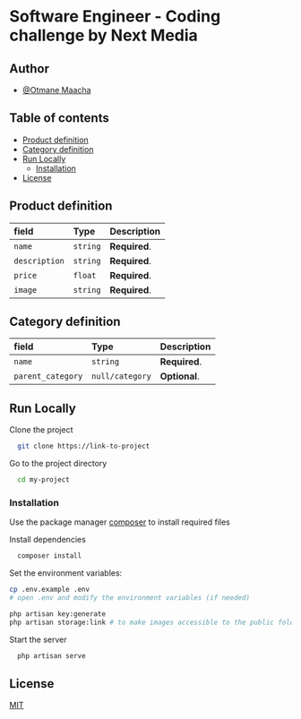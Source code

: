 # Software Engineer - Coding challenge by Next Media

## Author

- [@Otmane Maacha](https://www.github.com/Maacha98otmane)


## Table of contents

- [Product definition](#product-definition)
- [Category definition](#category-definition)
- [Run Locally](#run-locally)
  - [Installation](#Installation)
- [License](#license)

## Product definition

| field         | Type     | Description   |
| :------------ | :------- | :------------ |
| `name `       | `string` | **Required**. |
| `description` | `string` | **Required**. |
| `price`       | `float`  | **Required**. |
| `image`       | `string` | **Required**. |

## Category definition

| field             | Type            | Description   |
| :---------------- | :-------------- | :------------ |
| `name `           | `string`        | **Required**. |
| `parent_category` | `null/category` | **Optional**. |

## Run Locally

Clone the project

```bash
  git clone https://link-to-project
```

Go to the project directory

```bash
  cd my-project
```

### Installation

Use the package manager [composer](https://getcomposer.org/) to install required files

Install dependencies

```bash
  composer install
```

Set the environment variables:

```bash
cp .env.example .env
# open .env and modify the environment variables (if needed)
```
```bash
php artisan key:generate
php artisan storage:link # to make images accessible to the public folder.
```

Start the server

```bash
  php artisan serve
```


## License

[MIT](https://choosealicense.com/licenses/mit/)
